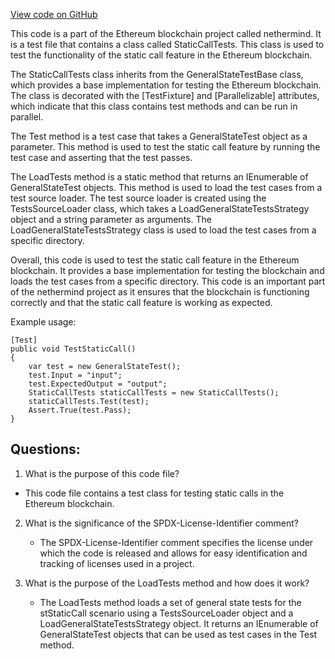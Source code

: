 [View code on GitHub](https://github.com/nethermindeth/nethermind/Ethereum.Blockchain.Test/StaticCallTests.cs)

This code is a part of the Ethereum blockchain project called nethermind. It is a test file that contains a class called StaticCallTests. This class is used to test the functionality of the static call feature in the Ethereum blockchain. 

The StaticCallTests class inherits from the GeneralStateTestBase class, which provides a base implementation for testing the Ethereum blockchain. The class is decorated with the [TestFixture] and [Parallelizable] attributes, which indicate that this class contains test methods and can be run in parallel. 

The Test method is a test case that takes a GeneralStateTest object as a parameter. This method is used to test the static call feature by running the test case and asserting that the test passes. 

The LoadTests method is a static method that returns an IEnumerable of GeneralStateTest objects. This method is used to load the test cases from a test source loader. The test source loader is created using the TestsSourceLoader class, which takes a LoadGeneralStateTestsStrategy object and a string parameter as arguments. The LoadGeneralStateTestsStrategy class is used to load the test cases from a specific directory. 

Overall, this code is used to test the static call feature in the Ethereum blockchain. It provides a base implementation for testing the blockchain and loads the test cases from a specific directory. This code is an important part of the nethermind project as it ensures that the blockchain is functioning correctly and that the static call feature is working as expected. 

Example usage:

```
[Test]
public void TestStaticCall()
{
    var test = new GeneralStateTest();
    test.Input = "input";
    test.ExpectedOutput = "output";
    StaticCallTests staticCallTests = new StaticCallTests();
    staticCallTests.Test(test);
    Assert.True(test.Pass);
}
```
## Questions: 
 1. What is the purpose of this code file?
   - This code file contains a test class for testing static calls in the Ethereum blockchain.

2. What is the significance of the SPDX-License-Identifier comment?
   - The SPDX-License-Identifier comment specifies the license under which the code is released and allows for easy identification and tracking of licenses used in a project.

3. What is the purpose of the LoadTests method and how does it work?
   - The LoadTests method loads a set of general state tests for the stStaticCall scenario using a TestsSourceLoader object and a LoadGeneralStateTestsStrategy object. It returns an IEnumerable of GeneralStateTest objects that can be used as test cases in the Test method.